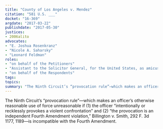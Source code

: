 ```yaml
---
title: "County of Los Angeles v. Mendez"
citation: "581 U.S. ___"
docket: "16-369"
argdate: "2017-03-22"
publishdate: "2017-05-30"
justices:
- 2006alito
advocates:
- "E. Joshua Rosenkranz"
- "Nicole A. Saharsky"
- "Leonard Feldman"
roles:
- "on behalf of the Petitioners"
- "Assistant to the Solicitor General, for the United States, as amicus curiae, supporting the Petitioners"
- "on behalf of the Respondents"
tags:
topics:
summary: "The Ninth Circuit’s “provocation rule”—which makes an officer’s otherwise reasonable use of force unreasonable if (1) the officer “intentionally or recklessly provokes a violent confrontation” and (2) “the provocation is an independent Fourth Amendment violation,” Billington v. Smith, 292 F. 3d 1177, 1189—is incompatible with the Fourth Amendment."
---
```

The Ninth Circuit’s “provocation rule”—which makes an officer’s otherwise reasonable use of force unreasonable if (1) the officer “intentionally or recklessly provokes a violent confrontation” and (2) “the provocation is an independent Fourth Amendment violation,” Billington v. Smith, 292 F. 3d 1177, 1189—is incompatible with the Fourth Amendment.

